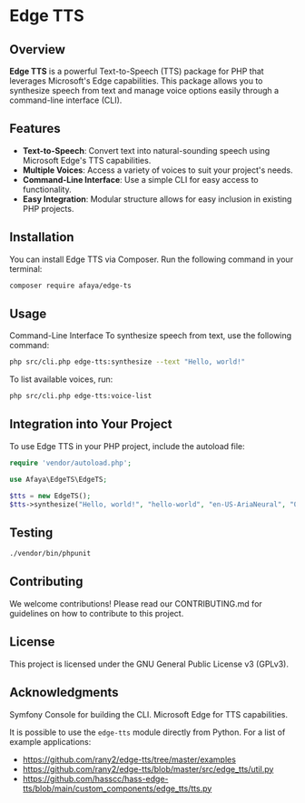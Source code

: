 # Edge TTS

## Overview

**Edge TTS** is a powerful Text-to-Speech (TTS) package for PHP that leverages Microsoft's Edge capabilities. This package allows you to synthesize speech from text and manage voice options easily through a command-line interface (CLI).

## Features

- **Text-to-Speech**: Convert text into natural-sounding speech using Microsoft Edge's TTS capabilities.
- **Multiple Voices**: Access a variety of voices to suit your project's needs.
- **Command-Line Interface**: Use a simple CLI for easy access to functionality.
- **Easy Integration**: Modular structure allows for easy inclusion in existing PHP projects.

## Installation

You can install Edge TTS via Composer. Run the following command in your terminal:

```bash
composer require afaya/edge-ts
```

## Usage
Command-Line Interface
To synthesize speech from text, use the following command:

```bash
php src/cli.php edge-tts:synthesize --text "Hello, world!"
```

To list available voices, run:

```bash
php src/cli.php edge-tts:voice-list
```


## Integration into Your Project
To use Edge TTS in your PHP project, include the autoload file:

```php
require 'vendor/autoload.php';

use Afaya\EdgeTS\EdgeTS; 

$tts = new EdgeTS(); 
$tts->synthesize("Hello, world!", "hello-world", "en-US-AriaNeural", "0%","0%","0Hz");
```

## Testing
```bash
./vendor/bin/phpunit
```


## Contributing
We welcome contributions! Please read our CONTRIBUTING.md for guidelines on how to contribute to this project.

## License
This project is licensed under the GNU General Public License v3 (GPLv3).

## Acknowledgments
Symfony Console for building the CLI.
Microsoft Edge for TTS capabilities.

It is possible to use the `edge-tts` module directly from Python. For a list of example applications:

* https://github.com/rany2/edge-tts/tree/master/examples
* https://github.com/rany2/edge-tts/blob/master/src/edge_tts/util.py
* https://github.com/hasscc/hass-edge-tts/blob/main/custom_components/edge_tts/tts.py